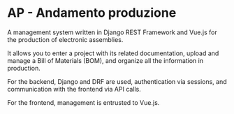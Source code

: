 # AP - Andamento produzione 
A management system written in Django REST Framework and Vue.js for the production of electronic assemblies.

It allows you to enter a project with its related documentation, upload and manage a Bill of Materials (BOM), and organize all the information in production.

For the backend, Django and DRF are used, authentication via sessions, and communication with the frontend via API calls.

For the frontend, management is entrusted to Vue.js.
